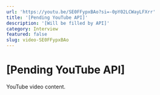```yaml
---
url: 'https://youtu.be/SE0FFypxBAo?si=-0pY02LCWayLFXrr'
title: '[Pending YouTube API]'
description: '[Will be filled by API]'
category: Interview
featured: false
slug: video-SE0FFypxBAo
---
```

# [Pending YouTube API]

YouTube video content.
